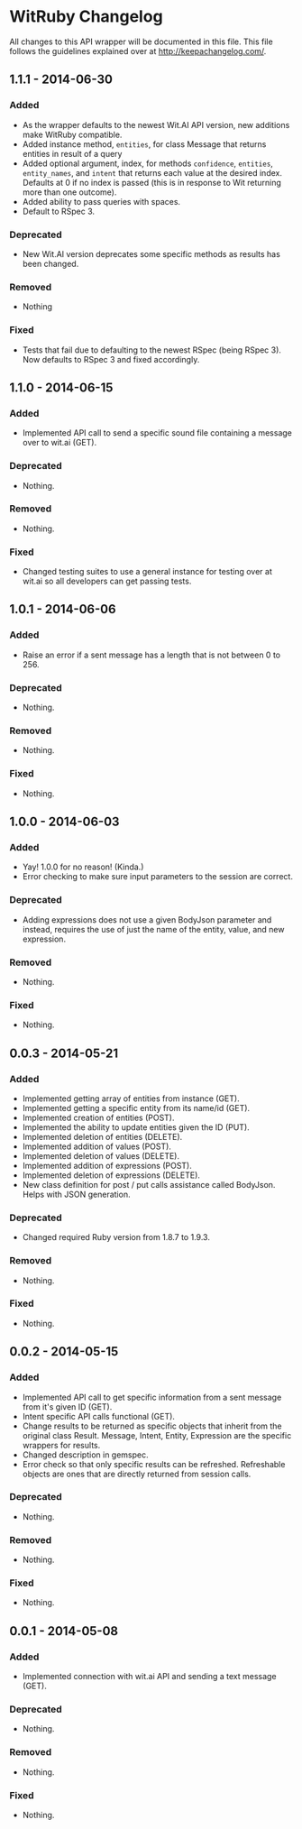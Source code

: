 # WitRuby Changelog
All changes to this API wrapper will be documented in this file. This file follows the guidelines explained over at http://keepachangelog.com/.

## 1.1.1 - 2014-06-30
### Added
- As the wrapper defaults to the newest Wit.AI API version, new additions make WitRuby compatible.
- Added instance method, `entities`, for class Message that returns entities in result of a query
- Added optional argument, index, for methods `confidence`, `entities`, `entity_names`, and `intent` that returns each value at the desired index. Defaults at 0 if no index is passed (this is in response to Wit returning more than one outcome).
- Added ability to pass queries with spaces.
- Default to RSpec 3.

### Deprecated
- New Wit.AI version deprecates some specific methods as results has been changed.

### Removed
- Nothing

### Fixed
- Tests that fail due to defaulting to the newest RSpec (being RSpec 3). Now defaults to RSpec 3 and fixed accordingly.

## 1.1.0 - 2014-06-15

### Added
- Implemented API call to send a specific sound file containing a message over to wit.ai (GET).

### Deprecated
- Nothing.

### Removed
- Nothing.

### Fixed
- Changed testing suites to use a general instance for testing over at wit.ai so all developers can get passing tests.

## 1.0.1 - 2014-06-06

### Added
- Raise an error if a sent message has a length that is not between 0 to 256.

### Deprecated
- Nothing.

### Removed
- Nothing.

### Fixed
- Nothing.

## 1.0.0 - 2014-06-03

### Added
- Yay! 1.0.0 for no reason! (Kinda.)
- Error checking to make sure input parameters to the session are correct.

### Deprecated
- Adding expressions does not use a given BodyJson parameter and instead, requires the use of just the name of the entity, value, and new expression.

### Removed
- Nothing.

### Fixed
- Nothing.

## 0.0.3 - 2014-05-21

### Added
- Implemented getting array of entities from instance (GET).
- Implemented getting a specific entity from its name/id (GET).
- Implemented creation of entities (POST).
- Implemented the ability to update entities given the ID (PUT).
- Implemented deletion of entities (DELETE).
- Implemented addition of values (POST).
- Implemented deletion of values (DELETE).
- Implemented addition of expressions (POST).
- Implemented deletion of expressions (DELETE).
- New class definition for post / put calls assistance called BodyJson. Helps with JSON generation.

### Deprecated
- Changed required Ruby version from 1.8.7 to 1.9.3.

### Removed
- Nothing.

### Fixed
- Nothing.

## 0.0.2 - 2014-05-15

### Added
- Implemented API call to get specific information from a sent message from it's given ID (GET).
- Intent specific API calls functional (GET).
- Change results to be returned as specific objects that inherit from the original class Result. Message, Intent, Entity, Expression are the specific wrappers for results.
- Changed description in gemspec.
- Error check so that only specific results can be refreshed. Refreshable objects are ones that
  are directly returned from session calls.

### Deprecated
- Nothing.

### Removed
- Nothing.

### Fixed
- Nothing.

## 0.0.1 - 2014-05-08

### Added
- Implemented connection with wit.ai API and sending a text message (GET).

### Deprecated
- Nothing.

### Removed
- Nothing.

### Fixed
- Nothing.
